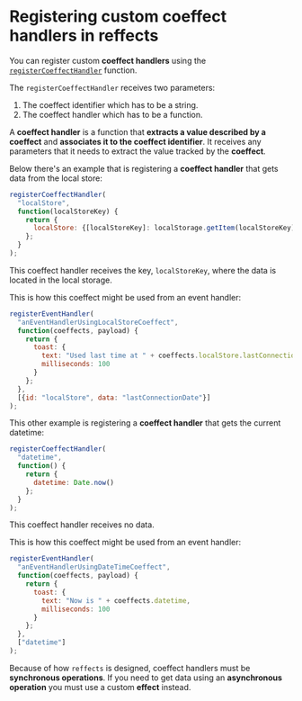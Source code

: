# Registering custom coeffect handlers in reffects

You can register custom **coeffect handlers** using the [`registerCoeffectHandler`](https://github.com/mariosanchez/spike-todo-declarative-effects/blob/master/docs/reffects/api.md#registercoeffecthandler) function.

The `registerCoeffectHandler` receives two parameters:
1. The coeffect identifier which has to be a string.
2. The coeffect handler which has to be a function.

A **coeffect handler** is a function that **extracts a value described by a coeffect** 
and **associates it to the coeffect identifier**. It receives any parameters that it needs to extract the value tracked by the **coeffect**.

Below there's an example that is registering a **coeffect handler** that gets data from the local store:

```js
registerCoeffectHandler(
  "localStore", 
  function(localStoreKey) {
    return {
      localStore: {[localStoreKey]: localStorage.getItem(localStoreKey)}
    };
  }
);
```

This coeffect handler receives the key, `localStoreKey`, where the data is located in the local storage.

This is how this coeffect might be used from an event handler:

```js
registerEventHandler(
  "anEventHandlerUsingLocalStoreCoeffect",
  function(coeffects, payload) {
    return {
      toast: {
        text: "Used last time at " + coeffects.localStore.lastConnectionDate,
        milliseconds: 100
      }
    };
  },
  [{id: "localStore", data: "lastConnectionDate"}]
);
```

This other example is registering a **coeffect handler** that gets the current datetime:

```js
registerCoeffectHandler(
  "datetime", 
  function() {
    return { 
      datetime: Date.now() 
    };
  }
);
```

This coeffect handler receives no data.

This is how this coeffect might be used from an event handler:

```js
registerEventHandler(
  "anEventHandlerUsingDateTimeCoeffect",
  function(coeffects, payload) {
    return {
      toast: {
        text: "Now is " + coeffects.datetime,
        milliseconds: 100
      }
    };
  },
  ["datetime"]
);
```

Because of how `reffects` is designed, coeffect handlers must be **synchronous operations**. If you need to get data using an **asynchronous operation** you must use a custom **effect** instead.
